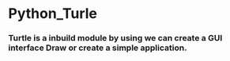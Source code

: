 # Python_Turle

### Turtle is a inbuild module by using we can create a GUI interface Draw or create a simple application.
